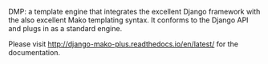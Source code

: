 DMP: a template engine that integrates the excellent Django framework with the also excellent Mako templating syntax.  It conforms to the Django API and plugs in as a standard engine.

Please visit http://django-mako-plus.readthedocs.io/en/latest/ for the documentation.

